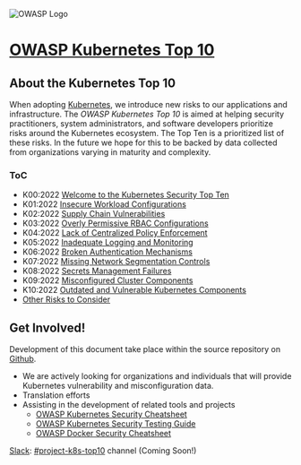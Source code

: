 ![OWASP Logo](https://owasp.org/assets/images/logo.png)

# [OWASP Kubernetes Top 10](https://owasp.org/www-project-kubernetes-top-ten/)

## About the Kubernetes Top 10

When adopting [Kubernetes](https://kubernetes.io), we introduce new risks to our applications and infrastructure. The *OWASP Kubernetes Top 10* is aimed at helping security practitioners, system administrators, and software developers prioritize risks around the Kubernetes ecosystem. The Top Ten is a prioritized list of these risks. In the future we hope for this to be backed by data collected from organizations varying in maturity and complexity.

### ToC

* K00:2022 [Welcome to the Kubernetes Security Top Ten](2022/en/src/K00-introduction.md)
* K01:2022 [Insecure Workload Configurations](2022/en/src/K01-insecure-workload-configurations.md)
* K02:2022 [Supply Chain Vulnerabilities](2022/en/src/K02-supply-chain-vulnerabilities.md)
* K03:2022 [Overly Permissive RBAC Configurations](2022/en/src/K03-overly-permissive-rbac.md)
* K04:2022 [Lack of Centralized Policy Enforcement](2022/en/src/K04-policy-enforcement.md)
* K05:2022 [Inadequate Logging and Monitoring](2022/en/src/K05-inadequate-logging.md)
* K06:2022 [Broken Authentication Mechanisms](2022/en/src/K06-broken-authentication.md)
* K07:2022 [Missing Network Segmentation Controls](2022/en/src/K07-network-segmentation.md)
* K08:2022 [Secrets Management Failures](2022/en/src/K08-secrets-management.md)
* K09:2022 [Misconfigured Cluster Components](2022/en/src/K09-misconfigured-cluster-components.md)
* K10:2022 [Outdated and Vulnerable Kubernetes Components](2022/en/src/K10-vulnerable-components.md)
* [Other Risks to Consider](2022/en/src/other-risks.md)


## Get Involved!

Development of this document take place within the source repository on [Github](https://github.com/OWASP/www-project-kubernetes-top-ten).

* We are actively looking for organizations and individuals that will provide Kubernetes vulnerability and misconfiguration data.
* Translation efforts
* Assisting in the development of related tools and projects
  - [OWASP Kubernetes Security Cheatsheet](https://cheatsheetseries.owasp.org/cheatsheets/Kubernetes_Security_Cheat_Sheet.html)
  - [OWASP Kubernetes Security Testing Guide](https://github.com/owasp/www-project-kubernetes-security-testing-guide)
  - [OWASP Docker Security Cheatsheet](https://cheatsheetseries.owasp.org/cheatsheets/Docker_Security_Cheat_Sheet.html)


[Slack](https://owasp.slack.com): [#project-k8s-top10](https://owasp.slack.com/messages/project-k8s-top10) channel (Coming Soon!)
